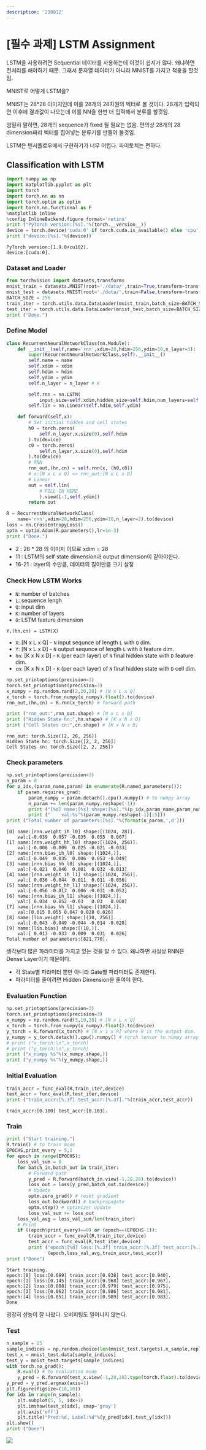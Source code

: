 ```yaml
---
description: '210812'
---
```


# \[필수 과제\] LSTM Assignment

LSTM을 사용하려면 Sequential 데이터를 사용하는데 이것이 쉽지가 않다. 왜냐하면 전처리를 해야하기 때문. 그래서 문자열 데이터가 아니라 MNIST를 가지고 적용을 할것임.

MNIST로 어떻게 LSTM을?

MNIST는 28\*28 이미지인데 이를 28개의 28차원의 벡터로 볼 것이다. 28개가 입력되면 이후에 결과값이 나오는데 이를 NN을 한번 더 입력해서 분류를 할것임.

엄밀히 말하면, 28개의 sequence가 fixed 될 필요는 없음. 편의상 28개의 28 dimension짜리 벡터를 집어넣는 분류기를 만들어 볼것임.

LSTM은 텐서플로우에서 구현하기가 너무 어렵다. 파이토치는 편하다.

## Classification with LSTM

```python
import numpy as np
import matplotlib.pyplot as plt
import torch
import torch.nn as nn
import torch.optim as optim
import torch.nn.functional as F
%matplotlib inline
%config InlineBackend.figure_format='retina'
print ("PyTorch version:[%s]."%(torch.__version__))
device = torch.device('cuda:0' if torch.cuda.is_available() else 'cpu')
print ("device:[%s]."%(device))
```

```text
PyTorch version:[1.9.0+cu102].
device:[cuda:0].
```



### Dataset and Loader

```python
from torchvision import datasets,transforms
mnist_train = datasets.MNIST(root='./data/',train=True,transform=transforms.ToTensor(),download=True)
mnist_test = datasets.MNIST(root='./data/',train=False,transform=transforms.ToTensor(),download=True)
BATCH_SIZE = 256
train_iter = torch.utils.data.DataLoader(mnist_train,batch_size=BATCH_SIZE,shuffle=True,num_workers=1)
test_iter = torch.utils.data.DataLoader(mnist_test,batch_size=BATCH_SIZE,shuffle=True,num_workers=1)
print ("Done.")
```



### Define Model

```python
class RecurrentNeuralNetworkClass(nn.Module):
    def __init__(self,name='rnn',xdim=28,hdim=256,ydim=10,n_layer=3):
        super(RecurrentNeuralNetworkClass,self).__init__()
        self.name = name
        self.xdim = xdim
        self.hdim = hdim
        self.ydim = ydim
        self.n_layer = n_layer # K

        self.rnn = nn.LSTM(
            input_size=self.xdim,hidden_size=self.hdim,num_layers=self.n_layer,batch_first=True)
        self.lin = nn.Linear(self.hdim,self.ydim)

    def forward(self,x):
        # Set initial hidden and cell states 
        h0 = torch.zeros(
            self.n_layer,x.size(0),self.hdim
        ).to(device)
        c0 = torch.zeros(
            self.n_layer,x.size(0),self.hdim
        ).to(device)
        # RNN
        rnn_out,(hn,cn) = self.rnn(x, (h0,c0)) 
        # x:[N x L x Q] => rnn_out:[N x L x D]
        # Linear
        out = self.lin(
            # FILL IN HERE
            ).view([-1,self.ydim]) 
        return out 

R = RecurrentNeuralNetworkClass(
    name='rnn',xdim=28,hdim=256,ydim=10,n_layer=2).to(device)
loss = nn.CrossEntropyLoss()
optm = optim.Adam(R.parameters(),lr=1e-3)
print ("Done.")
```

* 2 : 28 \* 28 의 이미지 이므로 xdim = 28
* 11 : LSTM의 self state dimension과 output dimension이 같아야한다.
* 16-21 : layer의 수만큼, 데이터의 길이만큼 크기 설정



### Check How LSTM Works

* `N`: number of batches
* `L`: sequence lengh
* `Q`: input dim
* `K`: number of layers
* `D`: LSTM feature dimension

`Y,(hn,cn) = LSTM(X)`

* `X`: \[N x L x Q\] - `N` input sequnce of length `L` with `Q` dim.
* `Y`: \[N x L x D\] - `N` output sequnce of length `L` with `D` feature dim.
* `hn`: \[K x N x D\] - `K` \(per each layer\) of `N` final hidden state with `D` feature dim.
* `cn`: \[K x N x D\] - `K` \(per each layer\) of `N` final hidden state with `D` cell dim.

```python
np.set_printoptions(precision=3)
torch.set_printoptions(precision=3)
x_numpy = np.random.rand(2,20,28) # [N x L x Q]
x_torch = torch.from_numpy(x_numpy).float().to(device)
rnn_out,(hn,cn) = R.rnn(x_torch) # forward path

print ("rnn_out:",rnn_out.shape) # [N x L x D]
print ("Hidden State hn:",hn.shape) # [K x N x D]
print ("Cell States cn:",cn.shape) # [K x N x D]
```

```text
rnn_out: torch.Size([2, 20, 256])
Hidden State hn: torch.Size([2, 2, 256])
Cell States cn: torch.Size([2, 2, 256])
```

### 

### Check parameters

```python
np.set_printoptions(precision=3)
n_param = 0
for p_idx,(param_name,param) in enumerate(R.named_parameters()):
    if param.requires_grad:
        param_numpy = param.detach().cpu().numpy() # to numpy array 
        n_param += len(param_numpy.reshape(-1))
        print ("[%d] name:[%s] shape:[%s]."%(p_idx,param_name,param_numpy.shape))
        print ("    val:%s"%(param_numpy.reshape(-1)[:5]))
print ("Total number of parameters:[%s]."%(format(n_param,',d')))
```

```text
[0] name:[rnn.weight_ih_l0] shape:[(1024, 28)].
    val:[-0.039  0.057 -0.035  0.055  0.007]
[1] name:[rnn.weight_hh_l0] shape:[(1024, 256)].
    val:[-0.008 -0.009  0.025 -0.021 -0.033]
[2] name:[rnn.bias_ih_l0] shape:[(1024,)].
    val:[-0.049  0.035  0.006  0.053 -0.049]
[3] name:[rnn.bias_hh_l0] shape:[(1024,)].
    val:[-0.021  0.046  0.001  0.032 -0.013]
[4] name:[rnn.weight_ih_l1] shape:[(1024, 256)].
    val:[ 0.036 -0.044  0.011  0.011 -0.056]
[5] name:[rnn.weight_hh_l1] shape:[(1024, 256)].
    val:[-0.056 -0.013  0.006 -0.031 -0.052]
[6] name:[rnn.bias_ih_l1] shape:[(1024,)].
    val:[ 0.034  0.052 -0.03   0.03   0.008]
[7] name:[rnn.bias_hh_l1] shape:[(1024,)].
    val:[0.015 0.055 0.047 0.028 0.026]
[8] name:[lin.weight] shape:[(10, 256)].
    val:[-0.043 -0.049 -0.044 -0.014 -0.028]
[9] name:[lin.bias] shape:[(10,)].
    val:[ 0.013 -0.033  0.009  0.031  0.026]
Total number of parameters:[821,770].
```

생각보다 많은 파라미터를 가지고 있는 것을 알 수 있다. 왜냐하면 사실상 RNN은 Dense Layer이기 때문이다.

* 각 State별 파라미터 뿐만 아니라 Gate별 파라미터도 존재한다.
* 파라미터를 줄이려면 Hidden Dimension을 줄여야 한다.



### Evaluation Function

```python
np.set_printoptions(precision=3)
torch.set_printoptions(precision=3)
x_numpy = np.random.rand(3,10,28) # [N x L x Q]
x_torch = torch.from_numpy(x_numpy).float().to(device)
y_torch = R.forward(x_torch) # [N x 1 x R] where R is the output dim.
y_numpy = y_torch.detach().cpu().numpy() # torch tensor to numpy array
# print ("x_torch:\n",x_torch)
# print ("y_torch:\n",y_torch)
print ("x_numpy %s"%(x_numpy.shape,))
print ("y_numpy %s"%(y_numpy.shape,))
```



### Initial Evaluation

```python
train_accr = func_eval(R,train_iter,device)
test_accr = func_eval(R,test_iter,device)
print ("train_accr:[%.3f] test_accr:[%.3f]."%(train_accr,test_accr))
```

```text
train_accr:[0.100] test_accr:[0.103].
```



### Train

```python
print ("Start training.")
R.train() # to train mode 
EPOCHS,print_every = 5,1
for epoch in range(EPOCHS):
    loss_val_sum = 0
    for batch_in,batch_out in train_iter:
        # Forward path
        y_pred = R.forward(batch_in.view(-1,28,28).to(device))
        loss_out = loss(y_pred,batch_out.to(device))
        # Update
        optm.zero_grad() # reset gradient 
        loss_out.backward() # backpropagate
        optm.step() # optimizer update
        loss_val_sum += loss_out
    loss_val_avg = loss_val_sum/len(train_iter)
    # Print
    if ((epoch%print_every)==0) or (epoch==(EPOCHS-1)):
        train_accr = func_eval(R,train_iter,device)
        test_accr = func_eval(R,test_iter,device)
        print ("epoch:[%d] loss:[%.3f] train_accr:[%.3f] test_accr:[%.3f]."%
               (epoch,loss_val_avg,train_accr,test_accr))
print ("Done")
```

```text
Start training.
epoch:[0] loss:[0.689] train_accr:[0.938] test_accr:[0.940].
epoch:[1] loss:[0.145] train_accr:[0.968] test_accr:[0.967].
epoch:[2] loss:[0.088] train_accr:[0.979] test_accr:[0.975].
epoch:[3] loss:[0.062] train_accr:[0.986] test_accr:[0.981].
epoch:[4] loss:[0.051] train_accr:[0.989] test_accr:[0.983].
Done
```

굉장히 성능이 잘 나왔다. 오버피팅도 일어나지 않는다.



### Test

```python
n_sample = 25
sample_indices = np.random.choice(len(mnist_test.targets),n_sample,replace=False)
test_x = mnist_test.data[sample_indices]
test_y = mnist_test.targets[sample_indices]
with torch.no_grad():
    R.eval() # to evaluation mode 
    y_pred = R.forward(test_x.view(-1,28,28).type(torch.float).to(device)/255.)
y_pred = y_pred.argmax(axis=1)
plt.figure(figsize=(10,10))
for idx in range(n_sample):
    plt.subplot(5, 5, idx+1)
    plt.imshow(test_x[idx], cmap='gray')
    plt.axis('off')
    plt.title("Pred:%d, Label:%d"%(y_pred[idx],test_y[idx]))
plt.show()
print ("Done")
```

![](../../../../.gitbook/assets/image%20%28859%29.png)



